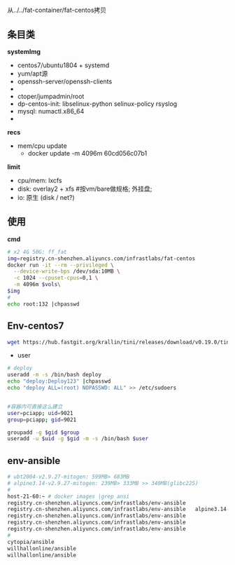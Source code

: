 # 

从../../fat-container/fat-centos拷贝

## 条目类

**systemImg**

- centos7/ubuntu1804 + systemd
- yum/apt源
- openssh-server/openssh-clients
- 
- ctoper/jumpadmin/root
- dp-centos-init: libselinux-python selinux-policy rsyslog 
- mysql: numactl.x86_64
- 

**recs**

- mem/cpu update
  - docker update -m 4096m 60cd056c07b1

**limit**

- cpu/mem: lxcfs
- disk: overlay2 + xfs #按vm/bare做规格; 外挂盘;
- io: 原生 (disk / net?)

## 使用

**cmd**

```bash
# x2 4G 50G: ff_fat
img=registry.cn-shenzhen.aliyuncs.com/infrastlabs/fat-centos
docker run -it --rm --privileged \
  --device-write-bps /dev/sda:10MB \
  -c 1024 --cpuset-cpus=0,1 \
  -m 4096m $vols\
$img
# 
echo root:132 |chpasswd 
```

## Env-centos7

```bash
wget https://hub.fastgit.org/krallin/tini/releases/download/v0.19.0/tini-amd64 
```

- user

```bash
# deploy
useradd -m -s /bin/bash deploy
echo "deploy:Deploy123" |chpasswd 
echo "deploy ALL=(root) NOPASSWD: ALL" >> /etc/sudoers


#容器内可直接这么建立
user=pciapp; uid=9021
group=pciapp; gid=9021

groupadd -g $gid $group
useradd -u $uid -g $gid -m -s /bin/bash $user
```

## env-ansible

```bash
# ubt2004-v2.9.27-mitogen: 599MB> 683MB
# alpine3.14-v2.9.27-mitogen: 239MB> 333MB >> 340MB(glibc225)
# 
host-21-60:~ # docker images |grep ansi
registry.cn-shenzhen.aliyuncs.com/infrastlabs/env-ansible                    ubt2004-v2.9.27-mitogen                         766b12e136f7        54 seconds ago      683MB
registry.cn-shenzhen.aliyuncs.com/infrastlabs/env-ansible   alpine3.14-v2.9.27-mitogen   3976919cab44        10 minutes ago      340MB ##23.195 pull
registry.cn-shenzhen.aliyuncs.com/infrastlabs/env-ansible                    alpine3.14-v2.9.27-mitogen                      a348e450b179        5 hours ago         333MB
registry.cn-shenzhen.aliyuncs.com/infrastlabs/env-ansible                    alpine3.8-v2.6.20                               5ed978dd5e53        6 hours ago         264MB
registry.cn-shenzhen.aliyuncs.com/infrastlabs/env-ansible                    alpine3.7-v2.4.6                                cafcd07b252d        7 hours ago         153MB
# 
cytopia/ansible                                                              2.8                                             9c594d45530d        12 hours ago        187MB
willhallonline/ansible                                                       2.9-alpine-3.14                                 782a333a02e9        3 months ago        239MB
willhallonline/ansible                                                       2.9-ubuntu-20.04                                8720119d6c50        5 months ago        599MB
```